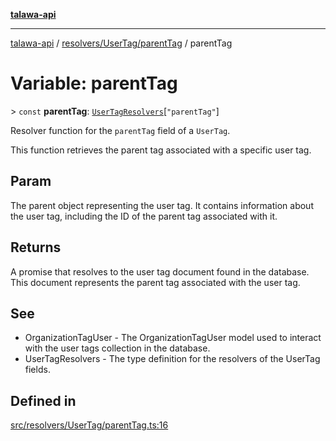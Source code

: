 [**talawa-api**](../../../../README.md)

***

[talawa-api](../../../../modules.md) / [resolvers/UserTag/parentTag](../README.md) / parentTag

# Variable: parentTag

\> `const` **parentTag**: [`UserTagResolvers`](../../../../types/generatedGraphQLTypes/type-aliases/UserTagResolvers.md)\[`"parentTag"`\]

Resolver function for the `parentTag` field of a `UserTag`.

This function retrieves the parent tag associated with a specific user tag.

## Param

The parent object representing the user tag. It contains information about the user tag, including the ID of the parent tag associated with it.

## Returns

A promise that resolves to the user tag document found in the database. This document represents the parent tag associated with the user tag.

## See

 - OrganizationTagUser - The OrganizationTagUser model used to interact with the user tags collection in the database.
 - UserTagResolvers - The type definition for the resolvers of the UserTag fields.

## Defined in

[src/resolvers/UserTag/parentTag.ts:16](https://github.com/PalisadoesFoundation/talawa-api/blob/832d310bae30bd8cb45fb1b44f62dd776dccc52f/src/resolvers/UserTag/parentTag.ts#L16)
